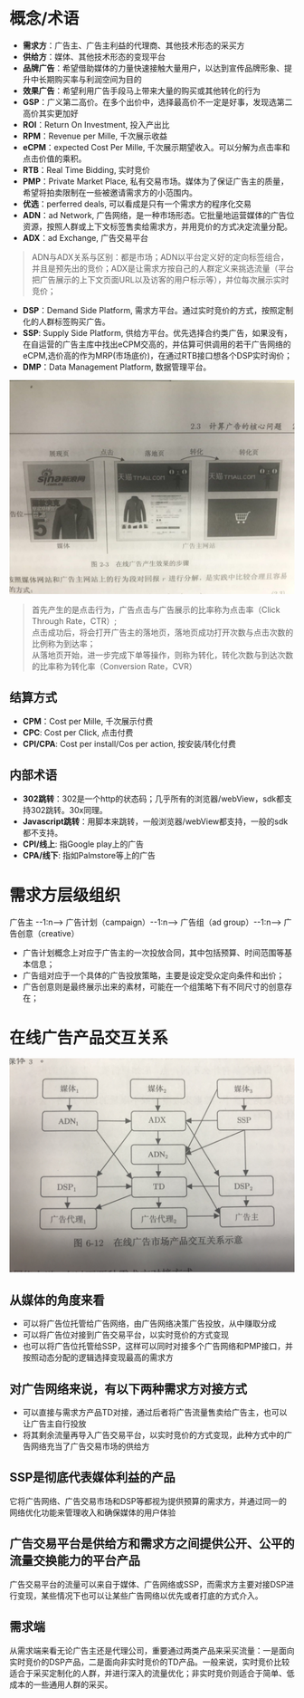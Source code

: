 # 概念/术语
* **需求方**：广告主、广告主利益的代理商、其他技术形态的采买方
* **供给方**：媒体、其他技术形态的变现平台
* **品牌广告**：希望借助媒体的力量快速接触大量用户，以达到宣传品牌形象、提升中长期购买率与利润空间为目的
* **效果广告**：希望利用广告手段马上带来大量的购买或其他转化的行为
* **GSP**：广义第二高价。在多个出价中，选择最高价不一定是好事，发现选第二高价其实更加好
* **ROI**：Return On Investment, 投入产出比
* **RPM**：Revenue per Mille, 千次展示收益
* **eCPM**：expected Cost Per Mille, 千次展示期望收入。可以分解为点击率和点击价值的乘积。
* **RTB**：Real Time Bidding, 实时竞价
* **PMP**：Private Market Place, 私有交易市场。媒体为了保证广告主的质量，希望将拍卖限制在一些被邀请需求方的小范围内。
* **优选**：perferred deals, 可以看成是只有一个需求方的程序化交易
* **ADN**：ad Network, 广告网络，是一种市场形态。它批量地运营媒体的广告位资源，按照人群或上下文标签售卖给需求方，并用竞价的方式决定流量分配。
* **ADX**：ad Exchange, 广告交易平台
> ADN与ADX关系与区别：都是市场；ADN以平台定义好的定向标签组合，并且是预先出的竞价；ADX是让需求方按自己的人群定义来挑选流量（平台把广告展示的上下文页面URL以及访客的用户标示等），并位每次展示实时竞价；
* **DSP**：Demand Side Platform, 需求方平台。通过实时竞价的方式，按照定制化的人群标签购买广告。
* **SSP**: Supply Side Platform, 供给方平台。优先选择合约类广告，如果没有，在自运营的广告主库中找出eCPM交高的，并估算可供调用的若干广告网络的eCPM,选价高的作为MRP(市场底价)，在通过RTB接口想各个DSP实时询价；
* **DMP**：Data Management Platform, 数据管理平台。

![adImage](https://raw.githubusercontent.com/jialechan/notes/master/ad/images/1201529907429_.jpg)   
> 首先产生的是点击行为，广告点击与广告展示的比率称为点击率（Click Through Rate，CTR）;   
> 点击成功后，将会打开广告主的落地页，落地页成功打开次数与点击次数的比例称为到达率；   
> 从落地页开始，进一步完成下单等操作，则称为转化，转化次数与到达次数的比率称为转化率（Conversion Rate，CVR）

## 结算方式
* **CPM**：Cost per Mille, 千次展示付费
* **CPC**: Cost per Click, 点击付费
* **CPI/CPA**: Cost per install/Cos per action, 按安装/转化付费 

## 内部术语
* **302跳转**：302是一个http的状态码；几乎所有的浏览器/webView，sdk都支持302跳转。30x同理。
* **Javascript跳转**：用脚本来跳转，一般浏览器/webView都支持，一般的sdk都不支持。
* **CPI/线上**: 指Google play上的广告
* **CPA/线下**: 指如Palmstore等上的广告

# 需求方层级组织
广告主 --1:n--> 广告计划（campaign）--1:n--> 广告组（ad group）--1:n--> 广告创意（creative）   
* 广告计划概念上对应于广告主的一次投放合同，其中包括预算、时间范围等基本信息；
* 广告组对应于一个具体的广告投放策略，主要是设定受众定向条件和出价；
* 广告创意则是最终展示出来的素材，可能在一个组策略下有不同尺寸的创意存在；   
   
# 在线广告产品交互关系
![adImage](https://raw.githubusercontent.com/jialechan/notes/master/ad/images/IMG_5422.JPG)   
## 从媒体的角度来看
* 可以将广告位托管给广告网络，由广告网络决策广告投放，从中赚取分成
* 可以将广告位对接到广告交易平台，以实时竞价的方式变现
* 也可以将广告位托管给SSP，这样可以同时对接多个广告网络和PMP接口，并按照动态分配的逻辑选择变现最高的需求方
## 对广告网络来说，有以下两种需求方对接方式
* 可以直接与需求方产品TD对接，通过后者将广告流量售卖给广告主，也可以让广告主自行投放
* 将其剩余流量再导入广告交易平台，以实时竞价的方式变现，此种方式中的广告网络充当了广告交易市场的供给方
## SSP是彻底代表媒体利益的产品
它将广告网络、广告交易市场和DSP等都视为提供预算的需求方，并通过同一的网络优化功能来管理收入和确保媒体的用户体验
## 广告交易平台是供给方和需求方之间提供公开、公平的流量交换能力的平台产品
广告交易平台的流量可以来自于媒体、广告网络或SSP，而需求方主要对接DSP进行变现，某些情况下也可以让某些广告网络以优先或者打底的方式介入。
## 需求端
从需求端来看无论广告主还是代理公司，重要通过两类产品来采买流量：一是面向实时竞价的DSP产品，二是面向非实时竞价的TD产品。一般来说，实时竞价比较适合于采买定制化的人群，并进行深入的流量优化；非实时竞价则适合于简单、低成本的一些通用人群的采买。






